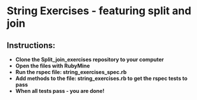 # String Exercises - featuring split and join

## Instructions:

* **Clone the Split_join_exercises repository to your computer**
* **Open the files with RubyMine**
* **Run the rspec file: string_exercises_spec.rb**
* **Add methods to the file: string_exercises.rb to get the rspec tests to pass**
* **When all tests pass - you are done!**
